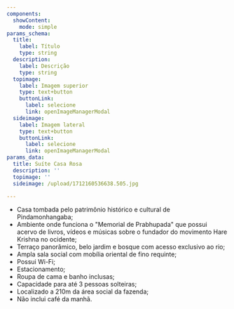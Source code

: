 ```yaml
---
components:
  showContent:
    mode: simple
params_schema:
  title:
    label: Título
    type: string
  description:
    label: Descrição
    type: string
  topimage:
    label: Imagem superior
    type: text+button
    buttonLink:
      label: selecione
      link: openImageManagerModal
  sideimage:
    label: Imagem lateral
    type: text+button
    buttonLink:
      label: selecione
      link: openImageManagerModal
params_data:
  title: Suíte Casa Rosa
  description: ''
  topimage: ''
  sideimage: /upload/1712160536638.505.jpg

---
```


- Casa tombada pelo patrimônio histórico e cultural de Pindamonhangaba;
- Ambiente onde funciona o "Memorial de Prabhupada" que possui acervo de livros, vídeos e músicas sobre o fundador do movimento Hare Krishna no ocidente;
- Terraço panorâmico, belo jardim e bosque com acesso exclusivo ao rio;
- Ampla sala social com mobília oriental de fino requinte;
- Possui Wi-Fi;
- Estacionamento;
- Roupa de cama e banho inclusas;
- Capacidade para até 3 pessoas solteiras;
- Localizado a 210m da área social da fazenda;
- Não inclui café da manhã.